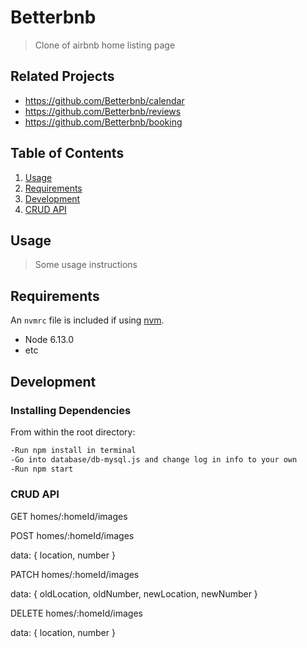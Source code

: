 # Betterbnb

> Clone of airbnb home listing page

## Related Projects

  - https://github.com/Betterbnb/calendar
  - https://github.com/Betterbnb/reviews
  - https://github.com/Betterbnb/booking

## Table of Contents

1. [Usage](#Usage)
2. [Requirements](#requirements)
3. [Development](#development)
4. [CRUD API](#crudAPI)

## Usage

> Some usage instructions

## Requirements

An `nvmrc` file is included if using [nvm](https://github.com/creationix/nvm).

- Node 6.13.0
- etc

## Development

### Installing Dependencies

From within the root directory:

```sh
-Run npm install in terminal
-Go into database/db-mysql.js and change log in info to your own
-Run npm start
```

### CRUD API

GET homes/:homeId/images

POST homes/:homeId/images 

data: {
  location,
  number
}

PATCH homes/:homeId/images

data: {
  oldLocation,
  oldNumber,
  newLocation,
  newNumber
}

DELETE homes/:homeId/images

data: {
  location,
  number
}